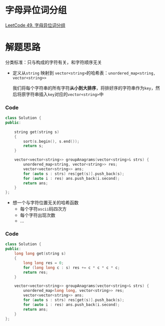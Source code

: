 # 字母异位词分组
[LeetCode 49. 字母异位词分组](https://www.acwing.com/activity/content/problem/content/2386/)

# 解题思路
分类标准：只与构成的字符有关，和字符顺序无关

- 定义从`string` 映射到 `vector<string>`的哈希表：`unordered_map<string, vector<string>>`

  我们将每个字符串的所有字符**从小到大排序**，将排好序的字符串作为`key`，然后将原字符串插入`key`对应的`vector<string>`中
  
### Code
```cpp
class Solution {
public:
  
    string get(string s)
    {
        sort(s.begin(), s.end());
        return s;
    }

    vector<vector<string>> groupAnagrams(vector<string>& strs) {
        unordered_map<string, vector<string>> res;
        vector<vector<string>> ans;
        for (auto s : strs) res[get(s)].push_back(s);         
        for (auto i : res) ans.push_back(i.second);
        return ans;
    }
};
```
- 想一个与字符位置无关的哈希函数
  - 每个字符`ascii`码四次方
  - 每个字符出现次数
  - ...

### Code
```cpp
class Solution {
public:
    long long get(string s)
    {
        long long res = 0;
        for (long long c : s) res += c * c * c * c;
        return res;
    }

    vector<vector<string>> groupAnagrams(vector<string>& strs) {
        unordered_map<long long, vector<string>> res;
        vector<vector<string>> ans;
        for (auto s : strs) res[get(s)].push_back(s);         
        for (auto i : res) ans.push_back(i.second);
        return ans;
    }
};
```



